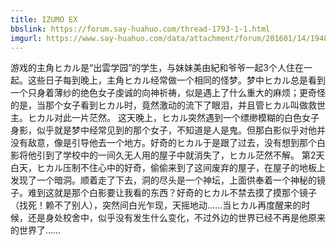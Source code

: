 ```yaml
---
title: IZUMO EX
bbslink: https://forum.say-huahuo.com/thread-1793-1-1.html
imgurl: https://www.say-huahuo.com/data/attachment/forum/201601/14/194826mctpl7hei33piy6q.jpg
---
```


游戏的主角ヒカル是“出雲学园”的学生，与妹妹美由紀和爷爷一起3个人住在一起。这些日子每到晚上，主角ヒカル经常做一个相同的怪梦。梦中ヒカル总是看到一个只身着薄纱的绝色女子虔诚的向神祈祷，似是遇上了什么重大的麻烦；更奇怪的是，当那个女子看到ヒカル时，竟然激动的流下了眼泪，并且管ヒカル叫做救世主。ヒカル对此一片茫然。
这天晚上，ヒカル突然遇到一个缥缈模糊的白色女子身影，似乎就是梦中经常见到的那个女子，不知道是人是鬼。但那白影似乎对他并没有敌意，像是引导他去一个地方。好奇的ヒカル于是跟了过去，没有想到那个白影将他引到了学校中的一间久无人用的屋子中就消失了，ヒカル茫然不解。
第2天白天，ヒカル压制不住心中的好奇，偷偷来到了这间废弃的屋子，在屋子的地板上发现了一个暗洞。顺着走了下去，洞的尽头是一个神坛，上面供奉着一个神秘的镜子。难到这就是那个白影要让我看的东西？好奇的ヒカル不禁去摸了摸那个镜子（找死！赖不了别人），突然间白光乍现，天摇地动……当ヒカル再度醒来的时候，还是身处校舍中，似乎没有发生什么变化，不过外边的世界已经不再是他原来的世界了……<!--more-->
